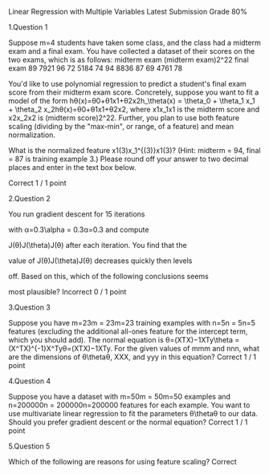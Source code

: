 Linear Regression with Multiple Variables
Latest Submission Grade
80%

1.Question 1

Suppose m=4 students have taken some class, and the class had a midterm exam and a final exam. You have collected a dataset of their scores on the two exams, which is as follows:
midterm exam	(midterm exam)2^22	final exam
89	7921	96
72	5184	74
94	8836	87
69	4761	78

You'd like to use polynomial regression to predict a student's final exam score from their midterm exam score. Concretely, suppose you want to fit a model of the form hθ(x)=θ0+θ1x1+θ2x2h_\theta(x) = \theta_0 + \theta_1 x_1 + \theta_2 x_2hθ​(x)=θ0​+θ1​x1​+θ2​x2​, where x1x_1x1​ is the midterm score and x2x_2x2​ is (midterm score)2^22. Further, you plan to use both feature scaling (dividing by the "max-min", or range, of a feature) and mean normalization.

What is the normalized feature x1(3)x_1^{(3)}x1(3)​? (Hint: midterm = 94, final = 87 is training example 3.) Please round off your answer to two decimal places and enter in the text box below.

Correct
1 / 1 point

2.Question 2

You run gradient descent for 15 iterations

with α=0.3\alpha = 0.3α=0.3 and compute

J(θ)J(\theta)J(θ) after each iteration. You find that the

value of J(θ)J(\theta)J(θ) decreases quickly then levels

off. Based on this, which of the following conclusions seems

most plausible?
Incorrect
0 / 1 point

3.Question 3

Suppose you have m=23m = 23m=23 training examples with n=5n = 5n=5 features (excluding the additional all-ones feature for the intercept term, which you should add). The normal equation is θ=(XTX)−1XTy\theta = (X^TX)^{-1}X^Tyθ=(XTX)−1XTy. For the given values of mmm and nnn, what are the dimensions of θ\thetaθ, XXX, and yyy in this equation?
Correct
1 / 1 point

4.Question 4

Suppose you have a dataset with m=50m = 50m=50 examples and n=200000n = 200000n=200000 features for each example. You want to use multivariate linear regression to fit the parameters θ\thetaθ to our data. Should you prefer gradient descent or the normal equation?
Correct
1 / 1 point

5.Question 5

Which of the following are reasons for using feature scaling?
Correct

